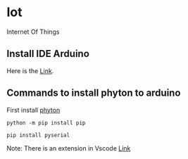# Iot
Internet Of Things

## Install IDE Arduino 

Here is the [Link](https://www.arduino.cc/en/software "Arduino Download").




## Commands to install phyton to arduino

First install [phyton](https://www.python.org/downloads/)

    python -m pip install pip

    pip install pyserial

Note: There is an extension in Vscode  [Link](https://marketplace.visualstudio.com/items?itemName=ms-python.python)
